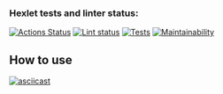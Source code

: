 ### Hexlet tests and linter status:
[![Actions Status](https://github.com/DS85/python-project-lvl2/workflows/hexlet-check/badge.svg)](https://github.com/DS85/python-project-lvl2/actions)
[![Lint status](https://github.com/DS85/python-project-lvl2/workflows/lint-check/badge.svg)](https://github.com/DS85/python-project-lvl2/actions)
[![Tests](https://github.com/DS85/python-project-lvl2/workflows/test/badge.svg)](https://github.com/DS85/python-project-lvl2/actions)
[![Maintainability](https://api.codeclimate.com/v1/badges/53bd63a76bfd13ebe029/maintainability)](https://codeclimate.com/github/DS85/python-project-lvl2/maintainability)

## How to use
[![asciicast](https://asciinema.org/a/QbR78rAoXFw7HilPmoQ2GfHkP.svg)](https://asciinema.org/a/QbR78rAoXFw7HilPmoQ2GfHkP)
